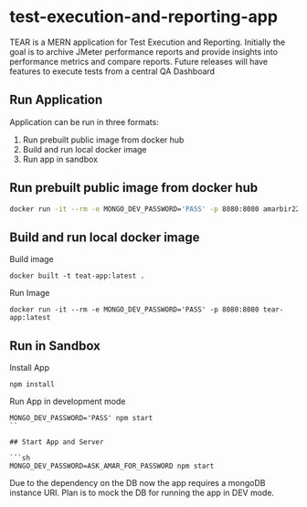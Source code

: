 # test-execution-and-reporting-app
TEAR is a MERN application for Test Execution and Reporting. Initially the goal is to archive JMeter performance 
reports and provide insights into performance metrics and compare reports. Future releases will have features to
execute tests from a central QA Dashboard

## Run Application
Application can be run in three formats:
   1.   Run prebuilt public image from docker hub
   2.   Build and run local docker image
   3.   Run app in sandbox
   
## Run prebuilt public image from docker hub
```sh
docker run -it --rm -e MONGO_DEV_PASSWORD='PASS' -p 8080:8080 amarbir22/tear-app:latest
```
## Build and run local docker image
Build image
```
docker built -t teat-app:latest .
```
Run Image
```
docker run -it --rm -e MONGO_DEV_PASSWORD='PASS' -p 8080:8080 tear-app:latest
```

## Run in Sandbox
Install App
```
npm install
```
Run App in development mode
```
MONGO_DEV_PASSWORD='PASS' npm start
``

## Start App and Server

```sh
MONGO_DEV_PASSWORD=ASK_AMAR_FOR_PASSWORD npm start
```
Due to the dependency on the DB now the app requires a mongoDB instance URI. Plan is to mock the DB for running the app in DEV mode.
